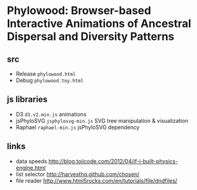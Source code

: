 Phylowood: Browser-based Interactive Animations of Ancestral Dispersal and Diversity Patterns
=======================================================================================

## src
* Release	`phylowood.html`
* Debug		`phylowood.toy.html`

## js libraries
* D3			`d3.v2.min.js`		animations
* jsPhyloSVG	`jsphylosvg-min.js`	SVG tree manipulation & visualization
* Raphael		`raphael-min.js`	jsPhyloSVG dependency

## links
* data speeds	http://blog.tojicode.com/2012/04/if-i-built-physics-engine.html
* list selector	http://harvesthq.github.com/chosen/
* file reader	http://www.html5rocks.com/en/tutorials/file/dndfiles/
